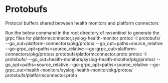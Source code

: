 # Protobufs

Protocol buffers shared between health monitors and platform connectors

Run the below command in the root directory of nvsentinel to generate the grpc files for platformconnector,syslog-health-monitor
protoc -I protobufs/ --go_out=platform-connectors/pkg/protos/ --go_opt=paths=source_relative --go-grpc_opt=paths=source_relative --go-grpc_out=platform-connectors/pkg/protos/ protobufs/platformconnector.proto
protoc -I protobufs/ --go_out=health-monitors/syslog-health-monitor/pkg/protos/ --go_opt=paths=source_relative --go-grpc_opt=paths=source_relative --go-grpc_out=health-monitors/syslog-health-monitor/pkg/protos/ protobufs/platformconnector.proto
